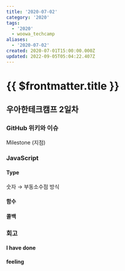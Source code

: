 ```yaml
---
title: '2020-07-02'
category: '2020'
tags:
  - '2020'
  - woowa_techcamp
aliases:
  - '2020-07-02'
created: 2020-07-01T15:00:00.000Z
updated: 2022-09-05T05:04:22.407Z
---
```


# {{ $frontmatter.title }}

## 우아한테크캠프 2일차

### GitHub 위키와 이슈

Milestone (지점)

### JavaScript

#### Type

숫자 → 부동소수점 방식

#### 함수

#### 콜백

### 회고

#### I have done

#### feeling

